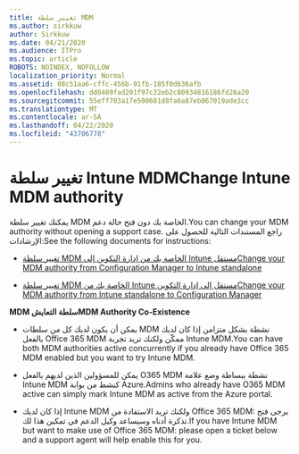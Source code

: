 ```yaml
---
title: تغيير سلطة MDM
ms.author: sirkkuw
author: Sirkkuw
ms.date: 04/21/2020
ms.audience: ITPro
ms.topic: article
ROBOTS: NOINDEX, NOFOLLOW
localization_priority: Normal
ms.assetid: 08c51aa6-cffc-456b-91fb-185f0d636afb
ms.openlocfilehash: dd0489fad201f97c22eb2c80934816186fd26a20
ms.sourcegitcommit: 55eff703a17e500681d8fa6a87eb067019ade3cc
ms.translationtype: MT
ms.contentlocale: ar-SA
ms.lasthandoff: 04/22/2020
ms.locfileid: "43706778"
---
```

# <a name="change-intune-mdm-authority"></a><span data-ttu-id="a94a9-102">تغيير سلطة Intune MDM</span><span class="sxs-lookup"><span data-stu-id="a94a9-102">Change Intune MDM authority</span></span>

<span data-ttu-id="a94a9-103">يمكنك تغيير سلطة MDM الخاصة بك دون فتح حالة دعم.</span><span class="sxs-lookup"><span data-stu-id="a94a9-103">You can change your MDM authority without opening a support case.</span></span> <span data-ttu-id="a94a9-104">راجع المستندات التالية للحصول على الإرشادات:</span><span class="sxs-lookup"><span data-stu-id="a94a9-104">See the following documents for instructions:</span></span>
  
- [<span data-ttu-id="a94a9-105">تغيير سلطة MDM الخاصة بك من إدارة التكوين إلى Intune مستقل</span><span class="sxs-lookup"><span data-stu-id="a94a9-105">Change your MDM authority from Configuration Manager to Intune standalone</span></span>](https://docs.microsoft.com/configmgr/mdm/deploy-use/migrate-change-mdm-authority)
    
- [<span data-ttu-id="a94a9-106">تغيير سلطة MDM الخاصة بك من Intune مستقل إلى إدارة التكوين</span><span class="sxs-lookup"><span data-stu-id="a94a9-106">Change your MDM authority from Intune standalone to Configuration Manager</span></span>](https://docs.microsoft.com/configmgr/mdm/deploy-use/change-mdm-authority)
    
 <span data-ttu-id="a94a9-107">**MDM سلطة التعايش**</span><span class="sxs-lookup"><span data-stu-id="a94a9-107">**MDM Authority Co-Existence**</span></span>
  
- <span data-ttu-id="a94a9-108">يمكن أن يكون لديك كل من سلطات MDM نشطة بشكل متزامن إذا كان لديك بالفعل Office 365 MDM ممكّن ولكنك تريد تجربة Intune MDM.</span><span class="sxs-lookup"><span data-stu-id="a94a9-108">You can have both MDM authorities active concurrently if you already have Office 365 MDM enabled but you want to try Intune MDM.</span></span>
    
- <span data-ttu-id="a94a9-109">يمكن للمسؤولين الذين لديهم بالفعل O365 MDM نشطة ببساطة وضع علامة Intune MDM كنشط من بوابة Azure.</span><span class="sxs-lookup"><span data-stu-id="a94a9-109">Admins who already have O365 MDM active can simply mark Intune MDM as active from the Azure portal.</span></span>
    
- <span data-ttu-id="a94a9-110">إذا كان لديك Intune MDM ولكنك تريد الاستفادة من Office 365 MDM: يرجى فتح تذكرة أدناه وسيساعد وكيل الدعم في تمكين هذا لك.</span><span class="sxs-lookup"><span data-stu-id="a94a9-110">If you have Intune MDM but want to make use of Office 365 MDM: please open a ticket below and a support agent will help enable this for you.</span></span>
    

